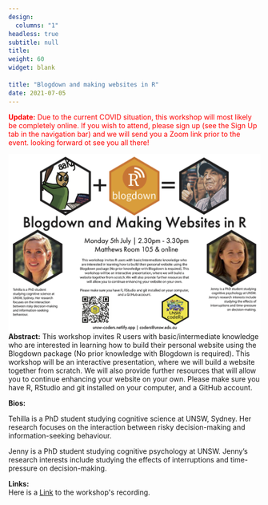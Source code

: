 ```yaml
---
design:
  columns: "1"
headless: true
subtitle: null
title: 
weight: 60
widget: blank

title: "Blogdown and making websites in R"
date: 2021-07-05
---
```

<span style="color: red;">**Update:**
Due to the current COVID situation, this workshop will most likely be completely online. If you wish to attend, please sign up (see the Sign Up tab in the navigation bar) and we will send you a Zoom link prior to the event. looking forward ot see you all there!</span>


<img src="blogdown.png" width=1000 style = "margin-left: 0px; margin-right: 0px; float:right;" >

**Abstract:**
This workshop invites R users with basic/intermediate knowledge who are interested in learning how to build their personal website using the Blogdown package (No prior knowledge with Blogdown is required). This workshop will be an interactive presentation, where we will build a website together from scratch. We will also provide further resources that will allow you to continue enhancing your website on your own.
Please make sure you have R, RStudio and git installed on your computer, and a GitHub account.

**Bios:** 

Tehilla is a PhD student studying cognitive science at UNSW, Sydney. Her research focuses on the interaction between risky decision-making and information-seeking behaviour.

Jenny is a PhD student studying cognitive psychology at UNSW. Jenny’s research interests include studying the effects of interruptions and time-pressure on decision-making.


**Links:**<br> 
Here is a [Link](https://bit.ly/2Vlrdno) to the workshop's recording. 